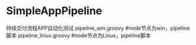 # SimpleAppPipeline
持续交付流程APP自动化测试
pipeline_win.groovy #node节点为win，pipeline脚本
pipeline_linux.groovy #node节点为Linux，pipeline脚本
